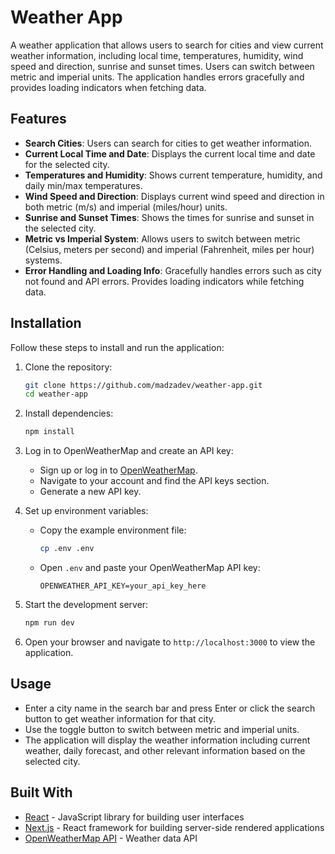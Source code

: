 # Weather App

A weather application that allows users to search for cities and view current weather information, including local time, temperatures, humidity, wind speed and direction, sunrise and sunset times. Users can switch between metric and imperial units. The application handles errors gracefully and provides loading indicators when fetching data.

## Features

- **Search Cities**: Users can search for cities to get weather information.
- **Current Local Time and Date**: Displays the current local time and date for the selected city.
- **Temperatures and Humidity**: Shows current temperature, humidity, and daily min/max temperatures.
- **Wind Speed and Direction**: Displays current wind speed and direction in both metric (m/s) and imperial (miles/hour) units.
- **Sunrise and Sunset Times**: Shows the times for sunrise and sunset in the selected city.
- **Metric vs Imperial System**: Allows users to switch between metric (Celsius, meters per second) and imperial (Fahrenheit, miles per hour) systems.
- **Error Handling and Loading Info**: Gracefully handles errors such as city not found and API errors. Provides loading indicators while fetching data.

## Installation

Follow these steps to install and run the application:

1. Clone the repository:

   ```bash
   git clone https://github.com/madzadev/weather-app.git
   cd weather-app
   ```

2. Install dependencies:

   ```bash
   npm install
   ```

3. Log in to OpenWeatherMap and create an API key:
   - Sign up or log in to [OpenWeatherMap](https://openweathermap.org/).
   - Navigate to your account and find the API keys section.
   - Generate a new API key.

4. Set up environment variables:
   - Copy the example environment file:

     ```bash
     cp .env .env
     ```

   - Open `.env` and paste your OpenWeatherMap API key:

     ```plaintext
     OPENWEATHER_API_KEY=your_api_key_here
     ```

5. Start the development server:

   ```bash
   npm run dev
   ```

6. Open your browser and navigate to `http://localhost:3000` to view the application.

## Usage

- Enter a city name in the search bar and press Enter or click the search button to get weather information for that city.
- Use the toggle button to switch between metric and imperial units.
- The application will display the weather information including current weather, daily forecast, and other relevant information based on the selected city.

## Built With

- [React](https://reactjs.org/) - JavaScript library for building user interfaces
- [Next.js](https://nextjs.org/) - React framework for building server-side rendered applications
- [OpenWeatherMap API](https://openweathermap.org/api) - Weather data API


